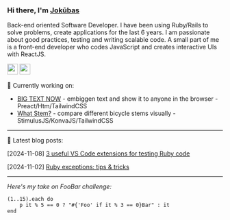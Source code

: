 ### Hi there, I'm [Jokūbas](https://github.com/pucinsk)

Back-end oriented Software Developer. I have been using Ruby/Rails to solve problems, create applications for the last 6 years. I am passionate about good practices, testing and writing scalable code. A small part of me is a front-end developer who codes JavaScript and creates interactive UIs with ReactJS.

[<img src="https://www.linkedin.com/favicon.ico" width="25"/>](https://www.linkedin.com/in/jokubas-pucinskas/)
[<img src="https://ssl.gstatic.com/ui/v1/icons/mail/rfr/gmail.ico" width="25"/>](mailto:jokubas.dev@gmail.com)

🔭 Currently working on:

- [BIG TEXT NOW](https://github.com/pucinsk/big-text-now) - embiggen text and show it to anyone in the browser - Preact/Htm/TailwindCSS
- [What Stem?](https://github.com/pucinsk/what-stem) - compare different bicycle stems visually - StimulusJS/KonvaJS/TailwindCSS

---
💬 Latest blog posts:

[2024-11-08] [3 useful VS Code extensions for testing Ruby code](https://dev.to/pucinsk/3-vs-code-extensions-for-testing-ruby-code-f14)

[2024-11-02] [Ruby exceptions: tips & tricks](https://dev.to/pucinsk/ruby-exceptions-tips-tricks-596c)

---

*Here's my take on FooBar challenge:*

```
(1..15).each do
    p it % 5 == 0 ? "#{'Foo' if it % 3 == 0}Bar" : it
end
```
<!--
**pucinsk/pucinsk** is a ✨ _special_ ✨ repository because its `README.md` (this file) appears on your GitHub profile.

Here are some ideas to get you started:

- 🔭 I’m currently working on ...
- 🌱 I’m currently learning ...
- 👯 I’m looking to collaborate on ...
- 🤔 I’m looking for help with ...
- 💬 Ask me about ...
- 📫 How to reach me: ...
- 😄 Pronouns: ...
- ⚡ Fun fact: ...
-->
